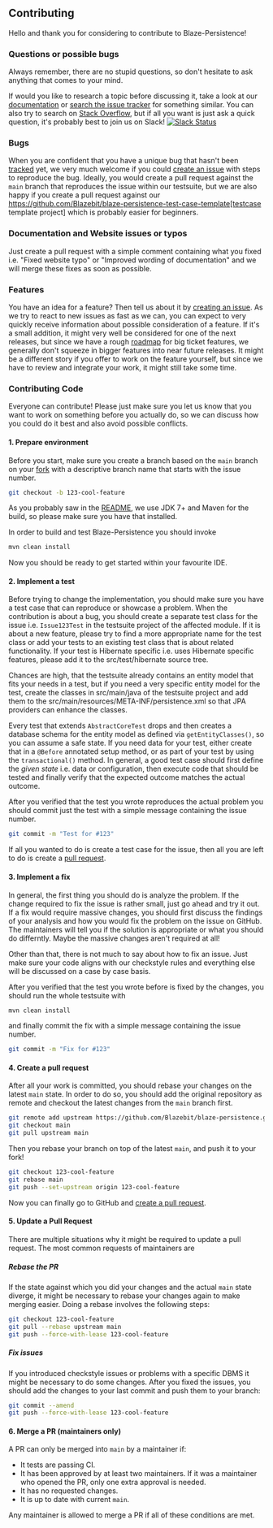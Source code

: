 ## Contributing

Hello and thank you for considering to contribute to Blaze-Persistence!

### Questions or possible bugs

Always remember, there are no stupid questions, so don't hesitate to ask anything that comes to your mind.

If would you like to research a topic before discussing it, take a look at our [documentation](https://persistence.blazebit.com/documentation.html) or
[search the issue tracker](https://github.com/Blazebit/blaze-persistence/issues?q=something) for something similar.
You can also try to search on [Stack Overflow](http://stackoverflow.com/questions/tagged/blaze-persistence), but if all you want is just ask a quick question,
it's probably best to join us on Slack! [![Slack Status](https://blazebit.herokuapp.com/badge.svg)](https://blazebit.herokuapp.com) 

### Bugs

When you are confident that you have a unique bug that hasn't been [tracked](https://github.com/Blazebit/blaze-persistence/issues?q=something) yet,
we very much welcome if you could [create an issue](https://github.com/Blazebit/blaze-persistence/issues/new) with steps to reproduce the bug.
Ideally, you would create a pull request against the `main` branch that reproduces the issue within our testsuite,
but we are also happy if you create a pull request against our https://github.com/Blazebit/blaze-persistence-test-case-template[testcase template project] which is probably easier for beginners.

### Documentation and Website issues or typos

Just create a pull request with a simple comment containing what you fixed i.e. "Fixed website typo" or "Improved wording of documentation" and we will merge these fixes as soon as possible.

### Features

You have an idea for a feature? Then tell us about it by [creating an issue](https://github.com/Blazebit/blaze-persistence/issues/new).
As we try to react to new issues as fast as we can, you can expect to very quickly receive information about possible consideration of a feature.
If it's a small addition, it might very well be considered for one of the next releases, but since we have a rough [roadmap](https://github.com/Blazebit/blaze-persistence/blob/main/roadmap.asciidoc) for big ticket features,
we generally don't squeeze in bigger features into near future releases.
It might be a different story if you offer to work on the feature yourself, but since we have to review and integrate your work, it might still take some time.

### Contributing Code

Everyone can contribute! Please just make sure you let us know that you want to work on something before you actually do, so we can discuss how you could do it best and also avoid possible conflicts.

#### 1. Prepare environment

Before you start, make sure you create a branch based on the `main` branch on your [fork](https://help.github.com/articles/fork-a-repo) with a descriptive branch name that starts with the issue number.

```sh
git checkout -b 123-cool-feature
```

As you probably saw in the [README](https://github.com/Blazebit/blaze-persistence#setup-local-development), we use JDK 7+ and Maven for the build, so please make sure you have that installed.

In order to build and test Blaze-Persistence you should invoke

```sh
mvn clean install
```

Now you should be ready to get started within your favourite IDE.

#### 2. Implement a test

Before trying to change the implementation, you should make sure you have a test case that can reproduce or showcase a problem.
When the contribution is about a bug, you should create a separate test class for the issue i.e. `Issue123Test` in the testsuite project of the affected module.
If it is about a new feature, please try to find a more appropriate name for the test class or add your tests to an existing test class that is about related functionality.
If your test is Hibernate specific i.e. uses Hibernate specific features, please add it to the src/test/hibernate source tree.

Chances are high, that the testsuite already contains an entity model that fits your needs in a test, but if you need a very specific entity model for the test, create the classes in src/main/java of the testsuite project and add them to the src/main/resources/META-INF/persistence.xml so that JPA providers can enhance the classes.

Every test that extends `AbstractCoreTest` drops and then creates a database schema for the entity model as defined via `getEntityClasses()`, so you can assume a safe state. If you need data for your test, either create that in a `@Before` annotated setup method, or as part of your test by using the `transactional()` method.
In general, a good test case should first define the *given state* i.e. data or configuration, then execute code that should be tested and finally verify that the expected outcome matches the actual outcome.

After you verified that the test you wrote reproduces the actual problem you should commit just the test with a simple message containing the issue number.

```sh
git commit -m "Test for #123"
```

If all you wanted to do is create a test case for the issue, then all you are left to do is create a [pull request](#pull-request).

#### 3. Implement a fix

In general, the first thing you should do is analyze the problem. If the change required to fix the issue is rather small, just go ahead and try it out.
If a fix would require massive changes, you should first discuss the findings of your analysis and how you would fix the problem on the issue on GitHub.
The maintainers will tell you if the solution is appropriate or what you should do differntly. Maybe the massive changes aren't required at all!

Other than that, there is not much to say about how to fix an issue. Just make sure your code aligns with our checkstyle rules and everything else will be discussed on a case by case basis.

After you verified that the test you wrote before is fixed by the changes, you should run the whole testsuite with

```sh
mvn clean install
```

and finally commit the fix with a simple message containing the issue number.

```sh
git commit -m "Fix for #123"
```

#### <a name="pull-request"></a>4. Create a pull request

After all your work is committed, you should rebase your changes on the latest `main` state.
In order to do so, you should add the original repository as remote and checkout the latest changes from the `main` branch first.

```sh
git remote add upstream https://github.com/Blazebit/blaze-persistence.git
git checkout main
git pull upstream main
```

Then you rebase your branch on top of the latest `main`, and push it to your fork!

```sh
git checkout 123-cool-feature
git rebase main
git push --set-upstream origin 123-cool-feature
```

Now you can finally go to GitHub and [create a pull request](https://help.github.com/articles/creating-a-pull-request).

#### 5. Update a Pull Request

There are multiple situations why it might be required to update a pull request.
The most common requests of maintainers are

##### Rebase the PR

If the state against which you did your changes and the actual `main` state diverge, it might be necessary to rebase your changes again to make merging easier.
Doing a rebase involves the following steps:

```sh
git checkout 123-cool-feature
git pull --rebase upstream main
git push --force-with-lease 123-cool-feature
```

##### Fix issues

If you introduced checkstyle issues or problems with a specific DBMS it might be necessary to do some changes.
After you fixed the issues, you should add the changes to your last commit and push them to your branch:

```sh
git commit --amend
git push --force-with-lease 123-cool-feature
```

#### 6. Merge a PR (maintainers only)

A PR can only be merged into `main` by a maintainer if:

* It tests are passing CI.
* It has been approved by at least two maintainers. If it was a maintainer who
  opened the PR, only one extra approval is needed.
* It has no requested changes.
* It is up to date with current `main`.

Any maintainer is allowed to merge a PR if all of these conditions are
met.